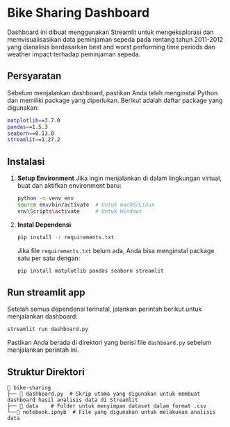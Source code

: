 # Bike Sharing Dashboard

Dashboard ini dibuat menggunakan Streamlit untuk mengeksplorasi dan memvisualisasikan data peminjaman sepeda pada rentang tahun 2011-2012 yang dianalisis berdasarkan best and worst performing time periods dan weather impact terhadap peminjaman sepeda.

## Persyaratan
Sebelum menjalankan dashboard, pastikan Anda telah menginstal Python dan memiliki package yang diperlukan. Berikut adalah daftar package yang digunakan:

```bash
matplotlib==3.7.0
pandas==1.5.3
seaborn==0.13.0
streamlit==1.27.2
```

## Instalasi
1. **Setup Environment**
   Jika ingin menjalankan di dalam lingkungan virtual, buat dan aktifkan environment baru:
   
   ```bash
   python -m venv env
   source env/bin/activate  # Untuk macOS/Linux
   env\Scripts\activate     # Untuk Windows
   ```

2. **Instal Dependensi**
   
   ```bash
   pip install -r requirements.txt
   ```

   Jika file `requirements.txt` belum ada, Anda bisa menginstal package satu per satu dengan:

   ```bash
   pip install matplotlib pandas seaborn streamlit
   ```

## Run streamlit app
Setelah semua dependensi terinstal, jalankan perintah berikut untuk menjalankan dashboard:

```bash
streamlit run dashboard.py
```

Pastikan Anda berada di direktori yang berisi file `dashboard.py` sebelum menjalankan perintah ini.

## Struktur Direktori
```
📂 bike-sharing
├── 📄 dashboard.py  # Skrip utama yang digunakan untuk membuat dashboard hasil analisis data di Streamlit
├── 📂 data    # Folder untuk menyimpan dataset dalam format .csv
└──📄 notebook.ipnyb  # File yang digunakan untuk melakukan analisis data
```
